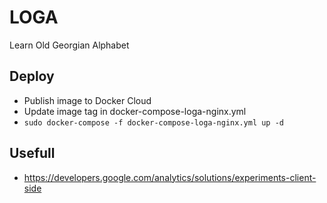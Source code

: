 # LOGA
Learn Old Georgian Alphabet

## Deploy
* Publish image to Docker Cloud
* Update image tag in docker-compose-loga-nginx.yml
* ```sudo docker-compose -f docker-compose-loga-nginx.yml up -d```

## Usefull
* https://developers.google.com/analytics/solutions/experiments-client-side
